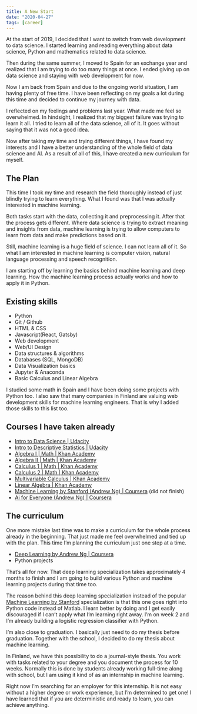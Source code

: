 ```yaml
---
title: A New Start
date: "2020-04-27"
tags: [career]
---
```


At the start of 2019, I decided that I want to switch from web development to data science. I started learning and reading everything about data science, Python and mathematics related to data science.

Then during the same summer, I moved to Spain for an exchange year and realized that I am trying to do too many things at once. I ended giving up on data science and staying with web development for now.

Now I am back from Spain and due to the ongoing world situation, I am having plenty of free time. I have been reflecting on my goals a lot during this time and decided to continue my journey with data.

I reflected on my feelings and problems last year. What made me feel so overwhelmed. In hindsight, I realized that my biggest failure was trying to learn it all. I tried to learn all of the data science, all of it. It goes without saying that it was not a good idea.

Now after taking my time and trying different things, I have found my interests and I have a better understanding of the whole field of data science and AI. As a result of all of this, I have created a new curriculum for myself.

## The Plan

This time I took my time and research the field thoroughly instead of just blindly trying to learn everything. What I found was that I was actually interested in machine learning.

Both tasks start with the data, collecting it and preprocessing it. After that the process gets different. Where data science is trying to extract meaning and insights from data, machine learning is trying to allow computers to learn from data and make predictions based on it.

Still, machine learning is a huge field of science. I can not learn all of it. So what I am interested in machine learning is computer vision, natural language processing and speech recognition.

I am starting off by learning the basics behind machine learning and deep learning. How the machine learning process actually works and how to apply it in Python.

## Existing skills

* Python
* Git / Github
* HTML & CSS
* Javascript(React, Gatsby)
* Web development
* Web/UI Design
* Data structures & algorithms
* Databases (SQL, MongoDB)
* Data Visualization basics
* Jupyter & Anaconda
* Basic Calculus and Linear Algebra

I studied some math in Spain and I have been doing some projects with Python too. I also saw that many companies in Finland are valuing web development skills for machine learning engineers. That is why I added those skills to this list too. 

## Courses I have taken already

* [Intro to Data Science | Udacity](https://eu.udacity.com/course/intro-to-data-science--ud359)
* [Intro to Descriptive Statistics | Udacity](https://eu.udacity.com/course/intro-to-descriptive-statistics--ud827)
* [Algebra I | Math | Khan Academy](https://www.khanacademy.org/math/algebra)
* [Algebra II | Math | Khan Academy](https://www.khanacademy.org/math/algebra2)
* [Calculus 1 | Math | Khan Academy](https://www.khanacademy.org/math/calculus-1)
* [Calculus 2 | Math | Khan Academy](https://www.khanacademy.org/math/calculus-2)
* [Multivariable Calculus | Khan Academy](https://www.khanacademy.org/math/multivariable-calculus)
* [Linear Algebra | Khan Academy](https://www.khanacademy.org/math/linear-algebra)
* [Machine Learning by Stanford (Andrew Ng) | Coursera](https://www.coursera.org/learn/machine-learning) (did not finish)
* [Ai for Everyone (Andrew Ng) | Coursera](https://www.coursera.org/learn/ai-for-everyone)

## The curriculum

One more mistake last time was to make a curriculum for the whole process already in the beginning. That just made me feel overwhelmed and tied up with the plan. This time I’m planning the curriculum just one step at a time.

* [Deep Learning by Andrew Ng | Coursera](https://www.coursera.org/specializations/deep-learning)
* Python projects

That’s all for now. That deep learning specialization takes approximately 4 months to finish and I am going to build various Python and machine learning projects during that time too.

The reason behind this deep learning specialization instead of the popular [Machine Learning by Stanford](https://www.coursera.org/learn/machine-learning) specialization is that this one goes right into Python code instead of Matlab. I learn better by doing and I get easily discouraged if I can’t apply what I’m learning right away. I’m on week 2 and I’m already building a logistic regression classifier with Python.

I’m also close to graduation. I basically just need to do my thesis before graduation. Together with the school, I decided to do my thesis about machine learning.

In Finland, we have this possibility to do a journal-style thesis. You work with tasks related to your degree and you document the process for 10 weeks. Normally this is done by students already working full-time along with school, but I am using it kind of as an internship in machine learning.

Right now I’m searching for an employer for this internship. It is not easy without a higher degree or work experience, but I’m determined to get one! I have learned that if you are deterministic and ready to learn, you can achieve anything.